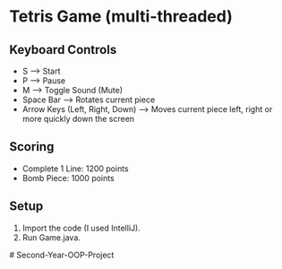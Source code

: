 # Tetris Game (multi-threaded)

## Keyboard Controls
- S --> Start
- P --> Pause
- M --> Toggle Sound (Mute)
- Space Bar --> Rotates current piece
- Arrow Keys (Left, Right, Down) --> Moves current piece left, right or more quickly down the screen

## Scoring
- Complete 1 Line: 1200 points
- Bomb Piece: 1000 points

## Setup
1. Import the code (I used IntelliJ).
2. Run Game.java.

#   S e c o n d - Y e a r - O O P - P r o j e c t  
 